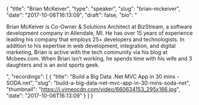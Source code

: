 {
  "title": "Brian McKeiver",
  "type": "speaker",
  "slug": "brian-mckeiver",
  "date": "2017-10-06T16:13:09",
  "draft": false,
  "bio": "<p>Brian McKeiver is Co-Owner & Solutions Architect at BizStream, a software development company in Allendale, MI. He has over 15 years of experience leading his company that employs 25+ developers and technologists. In addition to his expertise in web development, integration, and digital marketing, Brian is active with the tech community via his blog at Mcbeev.com. When Brian isn’t working, he spends time with his wife and 3 daughters and is an avid sports geek.</p>",
  "recordings": [
    {
      "title": "Build a Big Data .Net MVC App in 30 mins - SODA.net",
      "slug": "build-a-big-data-net-mvc-app-in-30-mins-soda-net",
      "thumbnail": "https://i.vimeocdn.com/video/660634153_295x166.jpg",
      "date": "2017-10-06T16:13:09"
    }
  ]
}